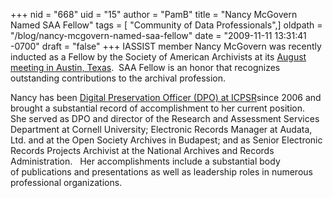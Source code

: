 +++
nid = "668"
uid = "15"
author = "PamB"
title = "Nancy McGovern Named SAA Fellow"
tags = [ "Community of Data Professionals",]
oldpath = "/blog/nancy-mcgovern-named-saa-fellow"
date = "2009-11-11 13:31:41 -0700"
draft = "false"
+++
IASSIST member Nancy McGovern was recently inducted as a Fellow by the
Society of American Archivists at its [August meeting in Austin,
Texas](http://www.archivists.org/recognition/austin2009-fellows.asp). 
SAA Fellow is an honor that recognizes outstanding contributions to the
archival profession.

Nancy has been [Digital Preservation Officer (DPO) at
ICPSR](http://www.icpsr.umich.edu/icpsrweb/ICPSR/staff/mcgovern.jsp)since
2006 and brought a substantial record of accomplishment to her current
position.   She served as DPO and director of the Research and
Assessment Services Department at Cornell University; Electronic Records
Manager at Audata, Ltd. and at the Open Society Archives in
Budapest; and as Senior Electronic Records Projects Archivist at the
National Archives and Records Administration.   Her accomplishments
include a substantial body of publications and presentations as well
as leadership roles in numerous professional organizations.
